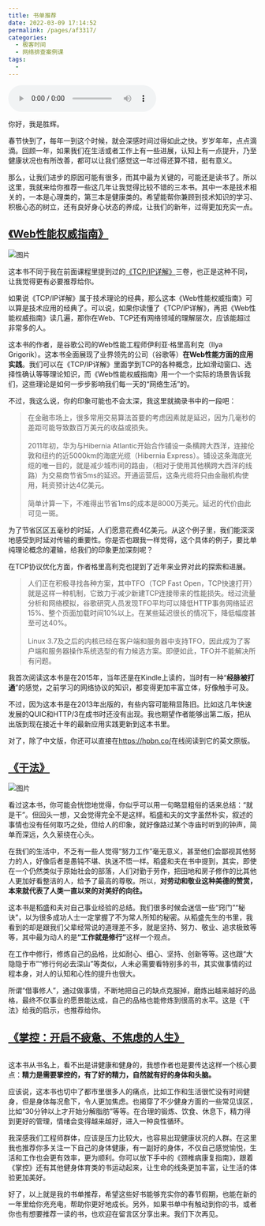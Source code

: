 ```yaml
---
title: 书单推荐
date: 2022-03-09 17:14:52
permalink: /pages/af3317/
categories:
  - 极客时间
  - 网络排查案例课
tags:
  - 
---
```

<audio title="春节特别放送（一）.书单推荐" src="https://static001.geekbang.org/resource/audio/yy/d3/yyaf4d9e61c56e72df287d91f49f1bd3.mp3" controls="controls"></audio> 
<p>你好，我是胜辉。</p><p>春节快到了，每年一到这个时候，就会深感时间过得如此之快。岁岁年年，点点滴滴。回顾一年，如果我们在生活或者工作上有一些进展，认知上有一点提升，乃至健康状况也有所改善，都可以让我们感觉这一年过得还算不错，挺有意义。</p><p>那么，让我们进步的原因可能有很多，而其中最为关键的，可能还是读书了。所以这里，我就来给你推荐一些这几年让我觉得比较不错的三本书。其中一本是技术相关的，一本是心理类的，第三本是健康类的。希望能帮你兼顾到技术知识的学习、积极心态的树立，还有良好身心状态的养成，让我们的新年，过得更加充实一点。</p><h2><a href="https://book.douban.com/subject/25856314">《Web性能权威指南》</a></h2><p><img src="https://static001.geekbang.org/resource/image/d7/9d/d7e35d86782861ef0278926e96b41e9d.png?wh=381x499" alt="图片"></p><p>这本书不同于我在前面课程里提到过的<a href="https://book.douban.com/subject/1088054">《TCP/IP详解》</a>三卷，也正是这种不同，让我觉得更有必要推荐给你。</p><p>如果说《TCP/IP详解》属于技术理论的经典，那么这本《Web性能权威指南》可以算是技术应用的经典了。可以说，如果你读懂了《TCP/IP详解》，再把《Web性能权威指南》读几遍，那你在Web、TCP还有网络领域的理解层次，应该能超过非常多的人。</p><p>这本书的作者，是谷歌公司的Web性能工程师伊利亚·格里高利克（Ilya Grigorik）。这本书全面展现了业界领先的公司（谷歌等）<strong>在Web性能方面的应用实践</strong>。我们可以在《TCP/IP详解》里面学到TCP的各种概念，比如滑动窗口、选择性确认等等理论知识，而《Web性能权威指南》用一个一个实际的场景告诉我们，这些理论是如何一步步影响我们每一天的“网络生活”的。</p><!-- [[[read_end]]] --><p>不过，我这么说，你的印象可能也不会太深，我这里就摘录书中的一段吧：</p><blockquote>
<p>在金融市场上，很多常用交易算法首要的考虑因素就是延迟，因为几毫秒的差距可能导致数百万美元的收益或损失。<br>
&nbsp;<br>
2011年初，华为与Hibernia Atlantic开始合作铺设一条横跨大西洋，连接伦敦和纽约的近5000km的海底光缆（Hibernia Express）。铺设这条海底光缆的唯一目的，就是减少城市间的路由，（相对于使用其他横跨大西洋的线路）为交易商节省5ms的延迟。开通运营后，这条光缆将只由金融机构使用，耗资预计达4亿美元。<br>
&nbsp;<br>
简单计算一下，不难得出节省1ms的成本是8000万美元。延迟的代价由此可见一斑。</p>
</blockquote><p>为了节省区区五毫秒的时延，人们愿意花费4亿美元。从这个例子里，我们能深深地感受到时延对传输的重要性。你是否也跟我一样觉得，这个具体的例子，要比单纯理论概念的灌输，给我们的印象更加深刻呢？</p><p>在TCP协议优化方面，作者格里高利克也提到了近年来业界对此的探索和进展。</p><blockquote>
<p>人们正在积极寻找各种方案，其中TFO（TCP Fast Open，TCP快速打开）就是这样一种机制，它致力于减少新建TCP连接带来的性能损失。经过流量分析和网络模拟，谷歌研究人员发现TFO平均可以降低HTTP事务网络延迟15%、整个页面加载时间10%以上。在某些延迟很长的情况下，降低幅度甚至可达40%。<br>
&nbsp;<br>
Linux 3.7及之后的内核已经在客户端和服务器中支持TFO，因此成为了客户端和服务器操作系统选型的有力候选方案。即便如此，TFO并不能解决所有问题。</p>
</blockquote><p>我首次阅读这本书是在2015年，当年还是在Kindle上读的，当时有一种“<strong>经脉被打通</strong>”的感觉，之前学习的网络协议的知识，都变得更加丰富立体，好像触手可及。</p><p>不过，因为这本书是在2013年出版的，有些内容可能稍显陈旧。比如这几年快速发展的QUIC和HTTP/3在成书时还没有出现。我也期望作者能够出第二版，把从出版到现在接近十年的最新应用实践更新到这本书里。</p><p>对了，除了中文版，你还可以直接在<a href="https://hpbn.co/">https://hpbn.co/</a>在线阅读到它的英文原版。</p><h2><a href="https://book.douban.com/subject/26648884">《干法》</a></h2><p><img src="https://static001.geekbang.org/resource/image/24/8d/24698e7ea2dc30720d74200f9490358d.png?wh=375x499" alt="图片"></p><p>看过这本书，你可能会恍惚地觉得，你似乎可以用一句略显粗俗的话来总结：“就是干”。但回头一想，又会觉得完全不是这样。稻盛和夫的文字虽然朴实，叙述的事情也没有任何取巧之处，但给人的印象，就好像路过某个寺庙时听到的钟声，简单而深远，久久萦绕在心头。</p><p>在我们的生活中，不乏有一些人觉得“努力工作”毫无意义，甚至他们会鄙视其他努力的人，好像后者是愚钝不堪、执迷不悟一样。稻盛和夫在书中提到，其实，即使在一个仍然类似于原始社会的部落，人们对勤于劳作，把田地和房子修作的比其他人更加好看整洁的人，给予了最高的尊敬。所以，<strong>对劳动和敬业这种美德的赞赏，本来就代表了人类一直以来的对美好的向往。</strong></p><p>这本书是稻盛和夫对自己事业经验的总结。我们很多时候会迷信一些“窍门”“秘诀”，以为很多成功人士一定掌握了不为常人所知的秘密。从稻盛先生的书里，我看到的却是跟我们父辈经常说的道理差不多，就是坚持、努力、敬业、追求极致等等，其中最为动人的是<strong>“工作就是修行”</strong>这样一个观点。</p><p>在工作中修行，修炼自己的品格，比如耐心、细心、坚持、创新等等。这也跟“大隐隐于市”“修行何必去深山”等类似，人未必需要看特别多的书，其实做事情的过程本身，对人的认知和心性的提升也很大。</p><p>所谓“借事修人”，通过做事情，不断地把自己的缺点克服掉，磨炼出越来越好的品格，最终不仅事业的愿景能达成，自己的品格也能修炼到很高的水平。这是《干法》给我的启示，也推荐给你。</p><h2><a href="https://book.douban.com/subject/30273559">《掌控：开启不疲惫、不焦虑的人生》</a></h2><p><img src="https://static001.geekbang.org/resource/image/8f/98/8fe1bdbaa0bb5b160bfe6c13e37ee098.jpg?wh=390x519" alt=""></p><p>这本书从书名上，看不出是讲健康和健身的，我想作者也是要传达这样一个核心要点：<strong>精力是需要掌控的，有了好的精力，自然就有好的身体和头脑。</strong></p><p>应该说，这本书也切中了都市里很多人的痛点，比如工作和生活很忙没有时间健身，但是身体每况愈下，令人更加焦虑。也揭穿了不少健身方面的一些常见误区，比如“30分钟以上才开始分解脂肪”等等。在合理的锻炼、饮食、休息下，精力得到更好的管理，情绪会变得越来越好，进入一种良性循环。</p><p>我深感我们工程师群体，应该是压力比较大，也容易出现健康状况的人群。在这里我也推荐你多关注一下自己的身体健康，有一副好的身体，不仅自己感觉愉悦，生活和工作也会更有效率，更为顺利。你可以放下手中的《颈椎病康复指南》，跟着《掌控》还有其他健身体育类的书运动起来，让生命的线条更加丰富，让生活的体验更加美好。</p><p>好了，以上就是我的书单推荐，希望这些好书能够充实你的春节假期，也能在新的一年里给你充充电，帮助你更好地成长。另外，如果书单中有触动到你的书，或者你也有想要推荐一读的书，也欢迎在留言区分享出来。我们下次再见。</p>